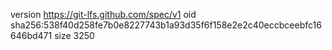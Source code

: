 version https://git-lfs.github.com/spec/v1
oid sha256:538f40d258fe7b0e8227743b1a93d35f6f158e2e2c40eccbceebfc16646bd471
size 3250
